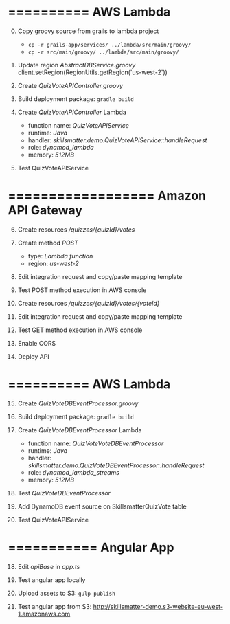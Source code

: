 ==========
AWS Lambda
==========

0. Copy groovy source from grails to lambda project
	- `cp -r grails-app/services/ ../lambda/src/main/groovy/`
	- `cp -r src/main/groovy/ ../lambda/src/main/groovy/`

1. Update region *AbstractDBService.groovy*
	client.setRegion(RegionUtils.getRegion('us-west-2'))

2. Create *QuizVoteAPIController.groovy*

3. Build deployment package: `gradle build`

4. Create *QuizVoteAPIController* Lambda
	- function name: *QuizVoteAPIService*
	- runtime: *Java*
	- handler: *skillsmatter.demo.QuizVoteAPIService::handleRequest*
	- role: *dynamod_lambda*
	- memory: *512MB*

5. Test QuizVoteAPIService

==================
Amazon API Gateway
==================

6. Create resources */quizzes/{quizId}/votes*

7. Create method *POST*
	- type: *Lambda function*
	- region: *us-west-2*

8. Edit integration request and copy/paste mapping template

9. Test POST method execution in AWS console

10. Create resources */quizzes/{quizId}/votes/{voteId}*

11. Edit integration request and copy/paste mapping template

12. Test GET method execution in AWS console

13. Enable CORS

14. Deploy API

==========
AWS Lambda
==========

15. Create *QuizVoteDBEventProcessor.groovy*

16. Build deployment package: `gradle build`

17. Create *QuizVoteDBEventProcessor* Lambda
	- function name: *QuizVoteVoteDBEventProcessor*
	- runtime: *Java*
	- handler: *skillsmatter.demo.QuizVoteDBEventProcessor::handleRequest*
	- role: *dynamod_lambda_streams*
	- memory: *512MB*

18. Test *QuizVoteDBEventProcessor*

19. Add DynamoDB event source on SkillsmatterQuizVote table

20. Test QuizVoteAPIService


===========
Angular App
===========

18. Edit *apiBase* in *app.ts*

19. Test angular app locally

20. Upload assets to S3: `gulp publish`

21. Test angular app from S3:
	http://skillsmatter-demo.s3-website-eu-west-1.amazonaws.com